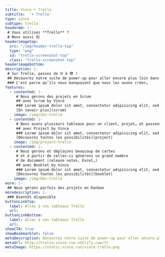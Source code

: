 ```yaml
---
title: Vince + Trello
subtitle:  '+ Trello'
type: vince
subtype: trello
headermd: |-
 # Vous utilisez **Trello** ?
 # Nous aussi 😍
headerimagetop: 
  src: "/img/header-trello-top"
  type: "png"
  id: "trello-screenshot-top"
  class: "trello-screenshot-top"
headerimagebottom: 
description: |-
 # Sur Trello, passez de 🤓 à 😎 !
 ## Découvrez notre suite de power-up pour aller encore plus loin dans la gestion de vos projets avec Trello.
 ### C'est parce qu’ils nous manquaient que nous les avons créer…
features:
  - contentmd: |-
     # Nous gérons des projets en Scrum
     ## avec Scrum by Vince
     ### Lorem ipsum dolor sit amet, consectetur adipisicing elit, sed do eiusmod tempor in Ut enim ad minim veniam. cididunt. 
     [En savoir plus](scrum)
    image: /img/sbv-trello
  - contentmd: |-
     # Nous avons plusieurs tableaux pour un client, projet… et passons notre temps à basculer entre eux
     ## avec Project by Vince
     ### Lorem ipsum dolor sit amet, consectetur adipisicing elit, sed do eiusmod tempor in Ut enim ad minim veniam. cididunt. 
     [Découvrez toutes les possibilités](project)
    image: /img/project-trello
  - contentmd: |-
     # Nous gérons et déplaçons beaucoup de cartes 
     # et à partir de celles-ci générons un grand nombre
     # de document (release notes, Excel…)
     ## avec Booklet by Vince
     ### Lorem ipsum dolor sit amet, consectetur adipisicing elit, sed do eiusmod tempor in Ut enim ad minim veniam. cididunt. 
     [Découvrez toutes les possibilités](booklet)
    image: /img/bbv-trello
more: |-
 ## Nous gérons parfois des projets en Kanban
moredescription: |- 
 ### Bientôt disponible
buttonLinkTop:
  label: Allez à vos tableaux Trello
  url: 
buttonLinkBottom:
  label: Allez à vos tableaux Trello
  url: 
showCTA: true
showBookmarklet: false
metaDescription: Découvrez notre suite de power-up pour aller encore plus loin dans la gestion de vos projets avec Trello.
metaUrl: http://trello-vince-run.netlify.com/fr
metaImage: https://static.vince.run/vince-trello.png
---
```

